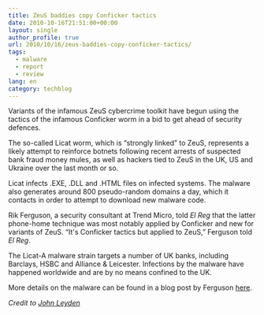 ```yaml
---
title: ZeuS baddies copy Conficker tactics
date: 2010-10-16T21:51:00+00:00
layout: single
author_profile: true
url: 2010/10/16/zeus-baddies-copy-conficker-tactics/
tags:
  - malware
  - report
  - review
lang: en
category: techblog
---
```

Variants of the infamous ZeuS cybercrime toolkit have begun using the tactics of the infamous Conficker worm in a bid to get ahead of security defences.

The so-called Licat worm, which is &#8220;strongly linked&#8221; to ZeuS, represents a likely attempt to reinforce botnets following recent arrests of suspected bank fraud money mules, as well as hackers tied to ZeuS in the UK, US and Ukraine over the last month or so.

Licat infects .EXE, .DLL and .HTML files on infected systems. The malware also generates around 800 pseudo-random domains a day, which it contacts in order to attempt to download new malware code.

Rik Ferguson, a security consultant at Trend Micro, told _El Reg_ that the latter phone-home technique was most notably applied by Conficker and new for variants of ZeuS. &#8220;It's Conficker tactics but applied to ZeuS,&#8221; Ferguson told _El Reg_.

The Licat-A malware strain targets a number of UK banks, including Barclays, HSBC and Alliance & Leicester. Infections by the malware have happened worldwide and are by no means confined to the UK.

More details on the malware can be found in a blog post by Ferguson [here](http://countermeasures.trendmicro.eu/look-out-licat).

_Credit to_ [_John Leyden_](http://forms.theregister.co.uk/mail_author/?story_url=/2010/10/15/zeus_conficker_assault/)